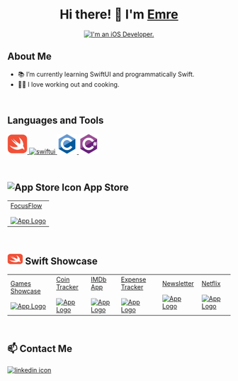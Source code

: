 <h1 align="center">Hi there! 👋 I'm <a href="https://www.linkedin.com/in/emre-usul-5a4351189">Emre</a></h1>

<p align="center">
  <a href="https://git.io/typing-svg">
    <img src="https://readme-typing-svg.herokuapp.com?font=Fira+Code&duration=3000&pause=4000&color=F7BD33&center=true&width=435&lines=I'm+an+iOS+Developer." alt="I'm an iOS Developer." />
  </a>
</p>

<h2 align="left">About Me</h2>

- 📚 I’m currently learning SwiftUI and programmatically Swift.
- 🏋️‍♂️ I love working out and cooking.
 
&nbsp;
<h2 align="left">Languages and Tools</h2>

<p align="left">
  <a href="https://developer.apple.com/swift">
    <img src="https://raw.githubusercontent.com/devicons/devicon/master/icons/swift/swift-original.svg" alt="swift" title="Swift" width="45" height="45" />
  </a>
  <a href="https://developer.apple.com/xcode/swiftui">
    <img src="https://developer.apple.com/assets/elements/icons/swiftui/swiftui-96x96_2x.png" alt="swiftui" title="SwiftUI" width="49" height="46" />
  </a>
  <a href="https://www.programiz.com/c-programming">
    <img src="https://raw.githubusercontent.com/devicons/devicon/master/icons/c/c-original.svg" alt="c" title="C" width="45" height="45" />
  </a>
  <a href="https://learn.microsoft.com/en-us/dotnet/csharp">
    <img src="https://raw.githubusercontent.com/devicons/devicon/master/icons/csharp/csharp-original.svg" alt="csharp" title="C#" width="45" height="45" />
  </a>
</p>

&nbsp;
<h2 align="left">
  <img src="https://upload.wikimedia.org/wikipedia/commons/6/67/App_Store_%28iOS%29.svg" width="38" height="23" alt="App Store Icon" />
  App Store
</h2>

<table>
  <tr>
    <td>
      <a href="https://apps.apple.com/us/app/focusflow/id6448875403">FocusFlow</a>
      <br/><br/>
      <a href="https://apps.apple.com/us/app/focusflow/id6448875403">
        <img src="https://github.com/EmreUSL/EmreUSL/assets/71877385/4ead93ba-2d2b-4c1c-8cad-e6868263b348" width="80" height="80" alt="App Logo" />
      </a>
    </td>
  </tr>
</table>

&nbsp;
<h2 align="left">
  <img src="https://raw.githubusercontent.com/devicons/devicon/master/icons/swift/swift-original.svg" width="35" height="25" alt="App Store Icon" />
  Swift Showcase
</h2>

<table>
  <tr>
    <td>
      <a href="https://github.com/EmreUSL/VideoGamesApp">Games Showcase</a>
      <br/><br/>
      <a href="https://github.com/EmreUSL/VideoGamesApp">
        <img src="https://i.pinimg.com/originals/5b/ec/47/5bec474d275dbdf8fdb071f30fc978f4.png" width="80" height="80" alt="App Logo" />
      </a>
    </td>
    <td>
      <a href="https://github.com/EmreUSL/CoinApp">Coin Tracker</a>
      <br/><br/>
      <a href="https://github.com/EmreUSL/CoinApp">
        <img src="https://upload.wikimedia.org/wikipedia/commons/thumb/4/46/Bitcoin.svg/1200px-Bitcoin.svg.png" width="80" height="80" alt="App Logo" />
      </a>
    </td>
    <td>
      <a href="https://github.com/EmreUSL/IMDb">IMDb App</a>
      <br/><br/>
      <a href="https://github.com/EmreUSL/IMDb">
        <img src="https://ia.media-imdb.com/images/M/MV5BODc4MTA3NjkzNl5BMl5BcG5nXkFtZTgwMDg0MzQ2OTE@._V1_.png" width="80" height="80" alt="App Logo" />
      </a>
    </td>
    <td>
      <a href="https://github.com/EmreUSL/ExpenseTracker">Expense Tracker</a>
      <br/><br/>
      <a href="https://github.com/EmreUSL/ExpenseTracker">
        <img src="https://play-lh.googleusercontent.com/CHUroB_c-G__crsSc57AewD-EI1R9K9EmGqGmRRbus0qV_8RtpcgHic2SSfwlwDhPSM" width="80" height="80" alt="App Logo" />
      </a>
    </td>
    <td>
      <a href="https://github.com/EmreUSL/GetNewsMVVM">Newsletter</a>
      <br/><br/>
      <a href="https://github.com/EmreUSL/GetNewsMVVM">
        <img src="https://cdn-icons-png.flaticon.com/512/2615/2615105.png" width="80" height="80" alt="App Logo" />
      </a>
    </td>
    <td>
      <a href="https://github.com/EmreUSL/NetflixClone/blob/main/README.md">Netflix</a>
      <br/><br/>
      <a href="https://github.com/EmreUSL/NetflixClone/blob/main/README.md">
        <img src="https://cdn-icons-png.flaticon.com/512/732/732228.png" width="75" height="80" alt="App Logo" />
      </a>
    </td>
  </tr>
</table>

&nbsp;
<h2 align="left">📫 Contact Me</h2>

<p align="left">
  <a href="https://www.linkedin.com/in/emre-usul-5a4351189">
    <img align="center" src="https://raw.githubusercontent.com/rahuldkjain/github-profile-readme-generator/master/src/images/icons/Social/linked-in-alt.svg" alt="linkedin icon" height="30" width="40" />
  </a>
</p>
